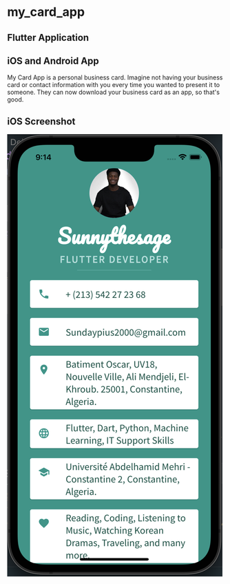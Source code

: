 # my_card_app

## Flutter Application

## iOS and Android App

My Card App is a personal business card.
Imagine not having your business card or contact information with you every time you wanted to present it to someone. They can now download your business card as an app, so that's good.

## iOS Screenshot

![My Card App](images/my_card_app.png)
